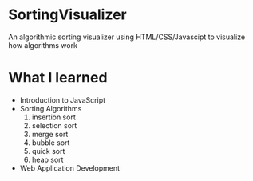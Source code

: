 # SortingVisualizer

An algorithmic sorting visualizer using HTML/CSS/Javascipt to visualize how algorithms work

# What I learned

- Introduction to JavaScript
- Sorting Algorithms
  1) insertion sort
  2) selection sort
  3) merge sort
  4) bubble sort
  5) quick sort
  6) heap sort
- Web Application Development
